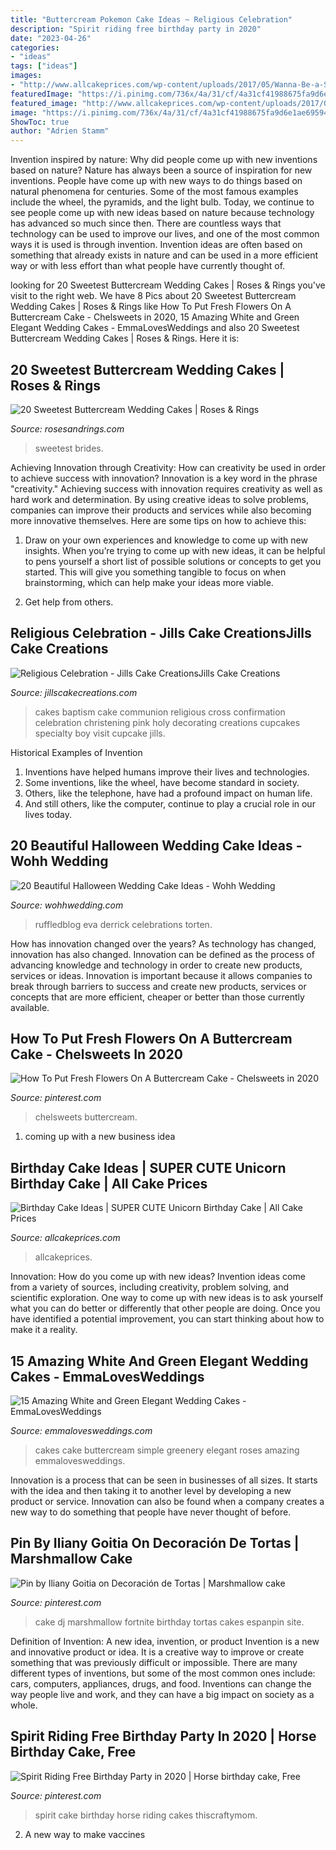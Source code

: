 ```yaml
---
title: "Buttercream Pokemon Cake Ideas ~ Religious Celebration"
description: "Spirit riding free birthday party in 2020"
date: "2023-04-26"
categories:
- "ideas"
tags: ["ideas"]
images:
- "http://www.allcakeprices.com/wp-content/uploads/2017/05/Wanna-Be-a-Super-Mom-Order-This-SUPER-CUTE-Unicorn-Birthday-Cake-From-Craftsy.jpg"
featuredImage: "https://i.pinimg.com/736x/4a/31/cf/4a31cf41988675fa9d6e1ae695942729.jpg"
featured_image: "http://www.allcakeprices.com/wp-content/uploads/2017/05/Wanna-Be-a-Super-Mom-Order-This-SUPER-CUTE-Unicorn-Birthday-Cake-From-Craftsy.jpg"
image: "https://i.pinimg.com/736x/4a/31/cf/4a31cf41988675fa9d6e1ae695942729.jpg"
ShowToc: true
author: "Adrien Stamm"
---
```



Invention inspired by nature: Why did people come up with new inventions based on nature?
Nature has always been a source of inspiration for new inventions. People have come up with new ways to do things based on natural phenomena for centuries. Some of the most famous examples include the wheel, the pyramids, and the light bulb. Today, we continue to see people come up with new ideas based on nature because technology has advanced so much since then. There are countless ways that technology can be used to improve our lives, and one of the most common ways it is used is through invention. Invention ideas are often based on something that already exists in nature and can be used in a more efficient way or with less effort than what people have currently thought of.

	

		
looking for 20 Sweetest Buttercream Wedding Cakes | Roses &amp; Rings you've visit to the right web. We have 8 Pics about 20 Sweetest Buttercream Wedding Cakes | Roses &amp; Rings like How To Put Fresh Flowers On A Buttercream Cake - Chelsweets in 2020, 15 Amazing White and Green Elegant Wedding Cakes - EmmaLovesWeddings and also 20 Sweetest Buttercream Wedding Cakes | Roses &amp; Rings. Here it is:
		
    
## 20 Sweetest Buttercream Wedding Cakes | Roses &amp; Rings

<img loading=lazy src="http://www.rosesandrings.com/wp-content/uploads/2018/01/Two-Tier-White-Wedding-Cake.jpg" onerror="this.onerror=null;this.src='https://tse2.mm.bing.net/th?id=OIP.t6TaOcArvheVGJHc4pV1PwHaLH&amp;pid=15.1';" alt="20 Sweetest Buttercream Wedding Cakes | Roses &amp; Rings">

_Source: rosesandrings.com_

>sweetest brides. 

	

Achieving Innovation through Creativity: How can creativity be used in order to achieve success with innovation?
Innovation is a key word in the phrase "creativity." Achieving success with innovation requires creativity as well as hard work and determination. By using creative ideas to solve problems, companies can improve their products and services while also becoming more innovative themselves. Here are some tips on how to achieve this: 
1. Draw on your own experiences and knowledge to come up with new insights. When you’re trying to come up with new ideas, it can be helpful to pens yourself a short list of possible solutions or concepts to get you started. This will give you something tangible to focus on when brainstorming, which can help make your ideas more viable. 

2. Get help from others.

    
## Religious Celebration - Jills Cake CreationsJills Cake Creations

<img loading=lazy src="http://www.jillscakecreations.com/content/uploads/pinkcross.jpg" onerror="this.onerror=null;this.src='https://tse4.mm.bing.net/th?id=OIP.IqsP6S391ZmeeruA5uKKwwHaJ4&amp;pid=15.1';" alt="Religious Celebration - Jills Cake CreationsJills Cake Creations">

_Source: jillscakecreations.com_

>cakes baptism cake communion religious cross confirmation celebration christening pink holy decorating creations cupcakes specialty boy visit cupcake jills. 

	

Historical Examples of Invention
1. Inventions have helped humans improve their lives and technologies. 
2. Some inventions, like the wheel, have become standard in society. 
3. Others, like the telephone, have had a profound impact on human life. 
4. And still others, like the computer, continue to play a crucial role in our lives today.

    
## 20 Beautiful Halloween Wedding Cake Ideas - Wohh Wedding

<img loading=lazy src="http://wohhwedding.com/wp-content/uploads/2016/06/Victorian-Gothic-Halloween-Wedding-Cake.jpg" onerror="this.onerror=null;this.src='https://tse2.mm.bing.net/th?id=OIP.QiuBFf7ExU-j91vAQMzRuADIEs&amp;pid=15.1';" alt="20 Beautiful Halloween Wedding Cake Ideas - Wohh Wedding">

_Source: wohhwedding.com_

>ruffledblog eva derrick celebrations torten. 

	

How has innovation changed over the years?
As technology has changed, innovation has also changed. Innovation can be defined as the process of advancing knowledge and technology in order to create new products, services or ideas. Innovation is important because it allows companies to break through barriers to success and create new products, services or concepts that are more efficient, cheaper or better than those currently available.

    
## How To Put Fresh Flowers On A Buttercream Cake - Chelsweets In 2020

<img loading=lazy src="https://i.pinimg.com/736x/cf/c9/5c/cfc95cf7bd172946e11054fc7c35378c.jpg" onerror="this.onerror=null;this.src='https://tse1.mm.bing.net/th?id=OIP.QzHPjXgi2eFqJ9liVbaTKwHaLD&amp;pid=15.1';" alt="How To Put Fresh Flowers On A Buttercream Cake - Chelsweets in 2020">

_Source: pinterest.com_

>chelsweets buttercream. 

	

1. coming up with a new business idea 

    
## Birthday Cake Ideas | SUPER CUTE Unicorn Birthday Cake | All Cake Prices

<img loading=lazy src="http://www.allcakeprices.com/wp-content/uploads/2017/05/Wanna-Be-a-Super-Mom-Order-This-SUPER-CUTE-Unicorn-Birthday-Cake-From-Craftsy.jpg" onerror="this.onerror=null;this.src='https://tse3.mm.bing.net/th?id=OIP.ImcPmbK-ND7FNlAS32gp8wHaIb&amp;pid=15.1';" alt="Birthday Cake Ideas | SUPER CUTE Unicorn Birthday Cake | All Cake Prices">

_Source: allcakeprices.com_

>allcakeprices. 

	

Innovation: How do you come up with new ideas?
Invention ideas come from a variety of sources, including creativity, problem solving, and scientific exploration. One way to come up with new ideas is to ask yourself what you can do better or differently that other people are doing. Once you have identified a potential improvement, you can start thinking about how to make it a reality.

    
## 15 Amazing White And Green Elegant Wedding Cakes - EmmaLovesWeddings

<img loading=lazy src="http://emmalovesweddings.com/wp-content/uploads/2018/04/simple-romantic-white-buttercream-wedding-cake-with-roses-and-greenery.jpg" onerror="this.onerror=null;this.src='https://tse3.mm.bing.net/th?id=OIP.X0_sDoq04SFviT8st2xgjwHaLG&amp;pid=15.1';" alt="15 Amazing White and Green Elegant Wedding Cakes - EmmaLovesWeddings">

_Source: emmalovesweddings.com_

>cakes cake buttercream simple greenery elegant roses amazing emmalovesweddings. 

	

Innovation is a process that can be seen in businesses of all sizes. It starts with the idea and then taking it to another level by developing a new product or service. Innovation can also be found when a company creates a new way to do something that people have never thought of before.

    
## Pin By Iliany Goitia On Decoración De Tortas | Marshmallow Cake

<img loading=lazy src="https://i.pinimg.com/736x/3d/28/6e/3d286ea0854b369da8890d5ef2a7190f.jpg" onerror="this.onerror=null;this.src='https://tse3.mm.bing.net/th?id=OIP.JHWBjrHF9MsHSdDEtEVkDgHaJ3&amp;pid=15.1';" alt="Pin by Iliany Goitia on Decoración de Tortas | Marshmallow cake">

_Source: pinterest.com_

>cake dj marshmallow fortnite birthday tortas cakes espanpin site. 

	

Definition of Invention: A new idea, invention, or product
Invention is a new and innovative product or idea. It is a creative way to improve or create something that was previously difficult or impossible. There are many different types of inventions, but some of the most common ones include: cars, computers, appliances, drugs, and food. Inventions can change the way people live and work, and they can have a big impact on society as a whole.

    
## Spirit Riding Free Birthday Party In 2020 | Horse Birthday Cake, Free

<img loading=lazy src="https://i.pinimg.com/736x/4a/31/cf/4a31cf41988675fa9d6e1ae695942729.jpg" onerror="this.onerror=null;this.src='https://tse4.mm.bing.net/th?id=OIP.-TcqFUewexZbSp5U1C1jBQHaLJ&amp;pid=15.1';" alt="Spirit Riding Free Birthday Party in 2020 | Horse birthday cake, Free">

_Source: pinterest.com_

>spirit cake birthday horse riding cakes thiscraftymom. 

	

2. A new way to make vaccines 

